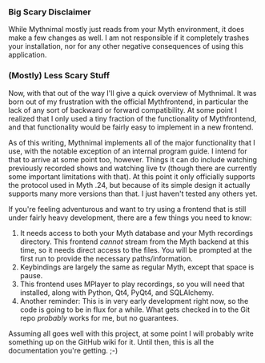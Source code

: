 ### Big Scary Disclaimer ###
While Mythnimal mostly just reads from your Myth environment, it does make a few changes as well.  I am not responsible if it completely trashes your installation, nor for any other negative consequences of using this application.

### (Mostly) Less Scary Stuff ###
Now, with that out of the way I'll give a quick overview of Mythnimal.  It was born out of my frustration with the official Mythfrontend, in particular the lack of any sort of backward or forward compatibility.  At some point I realized that I only used a tiny fraction of the functionality of Mythfrontend, and that functionality would be fairly easy to implement in a new frontend.

As of this writing, Mythnimal implements all of the major functionality that I use, with the notable exception of an internal program guide.  I intend for that to arrive at some point too, however.  Things it can do include watching previously recorded shows and watching live tv (though there are currently some important limitations with that).  At this point it only officially supports the protocol used in Myth .24, but because of its simple design it actually supports many more versions than that.  I just haven't tested any others yet.

If you're feeling adventurous and want to try using a frontend that is still under fairly heavy development, there are a few things you need to know:

1. It needs access to both your Myth database and your Myth recordings directory.  This frontend _cannot_ stream from the Myth backend at this time, so it needs direct access to the files.  You will be prompted at the first run to provide the necessary paths/information.
2. Keybindings are largely the same as regular Myth, except that space is pause.
3. This frontend uses MPlayer to play recordings, so you will need that installed, along with Python, Qt4, PyQt4, and SQLAlchemy.
4. Another reminder: This is in very early development right now, so the code is going to be in flux for a while.  What gets checked in to the Git repo _probably_ works for me, but no guarantees.

Assuming all goes well with this project, at some point I will probably write something up on the GitHub wiki for it.  Until then, this is all the documentation you're getting. ;-)